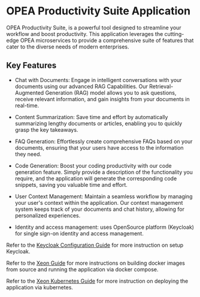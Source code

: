 # OPEA Productivity Suite Application

OPEA Productivity Suite, is a powerful tool designed to streamline your workflow and boost productivity. This application leverages the cutting-edge OPEA microservices to provide a comprehensive suite of features that cater to the diverse needs of modern enterprises.

## Key Features

- Chat with Documents: Engage in intelligent conversations with your documents using our advanced RAG Capabilities. Our Retrieval-Augmented Generation (RAG) model allows you to ask questions, receive relevant information, and gain insights from your documents in real-time.

- Content Summarization: Save time and effort by automatically summarizing lengthy documents or articles, enabling you to quickly grasp the key takeaways.

- FAQ Generation: Effortlessly create comprehensive FAQs based on your documents, ensuring that your users have access to the information they need.

- Code Generation: Boost your coding productivity with our code generation feature. Simply provide a description of the functionality you require, and the application will generate the corresponding code snippets, saving you valuable time and effort.

- User Context Management: Maintain a seamless workflow by managing your user's context within the application. Our context management system keeps track of your documents and chat history, allowing for personalized experiences.

- Identity and access management: uses OpenSource platform (Keycloak) for single sign-on identity and access management.

Refer to the [Keycloak Configuration Guide](./docker_compose/Intel/CPU/keycloak_setup_guide.md) for more instruction on setup Keycloak.

Refer to the [Xeon Guide](./docker_compose/Intel/CPU/README.md) for more instructions on building docker images from source and running the application via docker compose.

Refer to the [Xeon Kubernetes Guide](./kubernetes/manifests/README.md) for more instruction on deploying the application via kubernetes.

